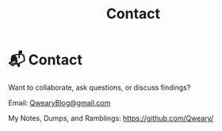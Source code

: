 ﻿---
layout: default
title: Contact
permalink: /contact/
---


# 📬 Contact


Want to collaborate, ask questions, or discuss findings?


Email: QwearyBlog@gmail.com


My Notes, Dumps, and Ramblings: https://github.com/Qweary/
